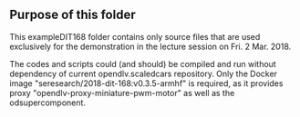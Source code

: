## Purpose of this folder

This exampleDIT168 folder contains only source files that are used exclusively for the demonstration in the lecture session on Fri. 2 Mar. 2018.

The codes and scripts could (and should) be compiled and run without dependency of current opendlv.scaledcars repository. Only the Docker image "seresearch/2018-dit-168:v0.3.5-armhf" is required, as it provides proxy "opendlv-proxy-miniature-pwm-motor" as well as the odsupercomponent.

